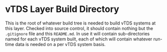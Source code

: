 # vTDS Layer Build Directory

This is the root of whatever build tree is needed to build vTDS
systems at this layer. Checked into source control, it should contain
nothing but the `.gitignore` file and this `README.md`. In use it will
contain sub-directories named for each vTDS system built, each of
which will contain whatever run-time data is needed on a per vTDS
system basis.
